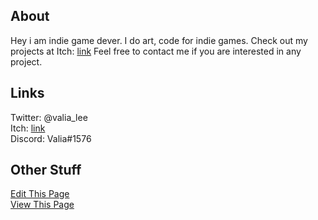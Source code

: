 ## About

Hey i am indie game dever. I do art, code for indie games. Check out my projects at Itch: [link](https://valia.itch.io) Feel free to contact me if you are interested in any project.



## Links

Twitter: @valia_lee
<br>
Itch: [link](https://valia.itch.io) 
<br>
Discord: Valia#1576

## Other Stuff
[Edit This Page](https://github.com/ValiaP/Valia/edit/master/index.md) 
<br>
[View This Page](https://valiap.github.io/Valia/) 
